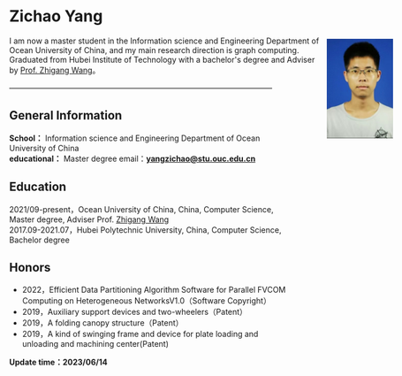 # Zichao Yang                    

<p style="width:700px;">
    <img src="/zichao.jpg" align="right" width="120" hspace="5" vspace="5">
    I am now a master student in the Information science and Engineering Department of Ocean University of China, and my main research direction is graph computing. Graduated from Hubei Institute of Technology with a bachelor's degree and Adviser by <a href="https://wzgcs.github.io/english.html">Prof. Zhigang Wang</a>。
</p>

——————————————————————————————————

## General Information
**School：** Information science and Engineering Department of Ocean University of China  
**educational：** Master degree 
email：**yangzichao@stu.ouc.edu.cn**

## Education
 2021/09-present，Ocean University of China, China, Computer Science, Master degree, Adviser Prof. [Zhigang Wang](https://wzgcs.github.io/english.html)  
 2017.09-2021.07，Hubei Polytechnic University, China, Computer Science, Bachelor degree   

## Honors
* 2022，Efficient Data Partitioning Algorithm Software for Parallel FVCOM Computing on Heterogeneous NetworksV1.0（Software Copyright）
* 2019，Auxiliary support devices and two-wheelers（Patent）
* 2019，A folding canopy structure（Patent）
* 2019，A kind of swinging frame and device for plate loading and unloading and machining center(Patent)

**Update time：2023/06/14**   
